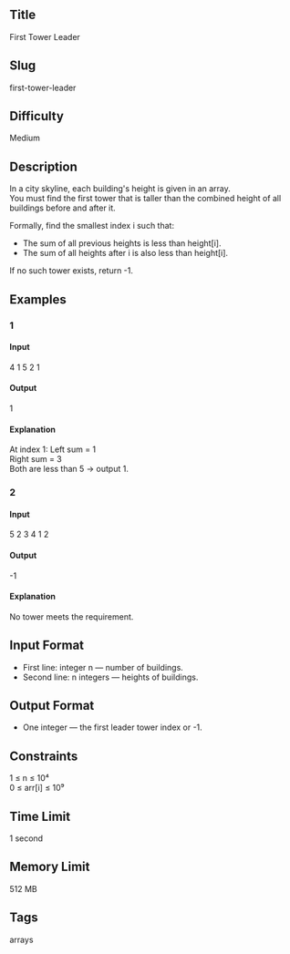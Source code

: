 ## Title

First Tower Leader

## Slug

first-tower-leader

## Difficulty

Medium

## Description

In a city skyline, each building's height is given in an array.  
You must find the first tower that is taller than the combined height of all buildings before and after it.

Formally, find the smallest index i such that:

- The sum of all previous heights is less than height[i].  
- The sum of all heights after i is also less than height[i].

If no such tower exists, return -1.

## Examples

### 1

#### Input
4
1 5 2 1

#### Output
1

#### Explanation
At index 1:
Left sum = 1  
Right sum = 3  
Both are less than 5 → output 1.

### 2

#### Input
5
2 3 4 1 2

#### Output
-1

#### Explanation
No tower meets the requirement.

## Input Format
- First line: integer n — number of buildings.  
- Second line: n integers — heights of buildings.

## Output Format
- One integer — the first leader tower index or -1.

## Constraints
1 ≤ n ≤ 10⁴  
0 ≤ arr[i] ≤ 10⁹  

## Time Limit
1 second  

## Memory Limit
512 MB  

## Tags
arrays
